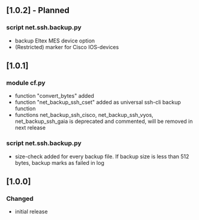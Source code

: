 ## [1.0.2] - Planned

### script net.ssh.backup.py
- backup Eltex MES device option
- (Restricted) marker for Cisco IOS-devices


## [1.0.1]

### module cf.py
- function "convert_bytes" added
- function "net_backup_ssh_cset" added as universal ssh-cli backup function
- functions net_backup_ssh_cisco, net_backup_ssh_vyos, net_backup_ssh_gaia is deprecated and commented, will be removed in next release

### script net.ssh.backup.py
- size-check added for every backup file. If backup size is less than 512 bytes, backup marks as failed in log


## [1.0.0]

### Changed
- initial release